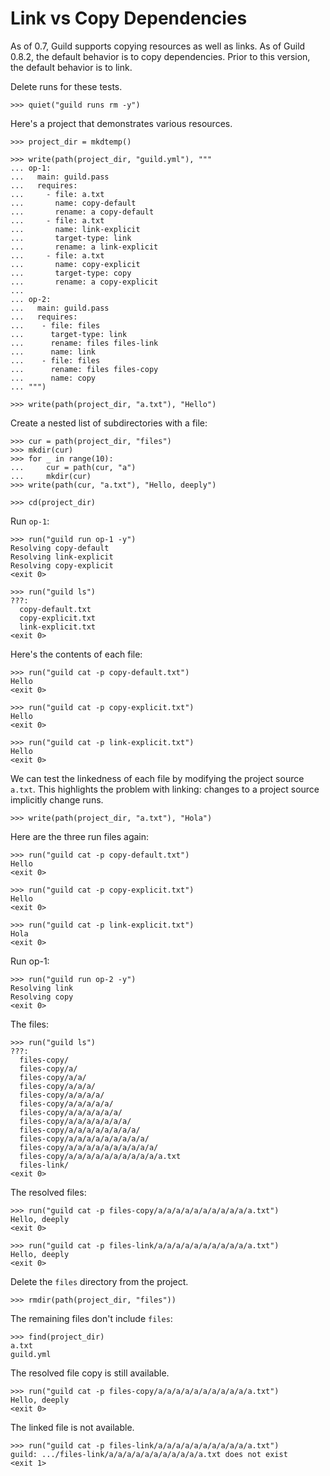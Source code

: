 # Link vs Copy Dependencies

As of 0.7, Guild supports copying resources as well as links. As of
Guild 0.8.2, the default behavior is to copy dependencies. Prior to
this version, the default behavior is to link.

Delete runs for these tests.

    >>> quiet("guild runs rm -y")

Here's a project that demonstrates various resources.

    >>> project_dir = mkdtemp()

    >>> write(path(project_dir, "guild.yml"), """
    ... op-1:
    ...   main: guild.pass
    ...   requires:
    ...     - file: a.txt
    ...       name: copy-default
    ...       rename: a copy-default
    ...     - file: a.txt
    ...       name: link-explicit
    ...       target-type: link
    ...       rename: a link-explicit
    ...     - file: a.txt
    ...       name: copy-explicit
    ...       target-type: copy
    ...       rename: a copy-explicit
    ...
    ... op-2:
    ...   main: guild.pass
    ...   requires:
    ...    - file: files
    ...      target-type: link
    ...      rename: files files-link
    ...      name: link
    ...    - file: files
    ...      rename: files files-copy
    ...      name: copy
    ... """)

    >>> write(path(project_dir, "a.txt"), "Hello")

Create a nested list of subdirectories with a file:

    >>> cur = path(project_dir, "files")
    >>> mkdir(cur)
    >>> for _ in range(10):
    ...     cur = path(cur, "a")
    ...     mkdir(cur)
    >>> write(path(cur, "a.txt"), "Hello, deeply")

    >>> cd(project_dir)

Run `op-1`:

    >>> run("guild run op-1 -y")
    Resolving copy-default
    Resolving link-explicit
    Resolving copy-explicit
    <exit 0>

    >>> run("guild ls")
    ???:
      copy-default.txt
      copy-explicit.txt
      link-explicit.txt
    <exit 0>

Here's the contents of each file:

    >>> run("guild cat -p copy-default.txt")
    Hello
    <exit 0>

    >>> run("guild cat -p copy-explicit.txt")
    Hello
    <exit 0>

    >>> run("guild cat -p link-explicit.txt")
    Hello
    <exit 0>

We can test the linkedness of each file by modifying the project
source `a.txt`. This highlights the problem with linking: changes to a
project source implicitly change runs.

    >>> write(path(project_dir, "a.txt"), "Hola")

Here are the three run files again:

    >>> run("guild cat -p copy-default.txt")
    Hello
    <exit 0>

    >>> run("guild cat -p copy-explicit.txt")
    Hello
    <exit 0>

    >>> run("guild cat -p link-explicit.txt")
    Hola
    <exit 0>

Run op-1:

    >>> run("guild run op-2 -y")
    Resolving link
    Resolving copy
    <exit 0>

The files:

    >>> run("guild ls")
    ???:
      files-copy/
      files-copy/a/
      files-copy/a/a/
      files-copy/a/a/a/
      files-copy/a/a/a/a/
      files-copy/a/a/a/a/a/
      files-copy/a/a/a/a/a/a/
      files-copy/a/a/a/a/a/a/a/
      files-copy/a/a/a/a/a/a/a/a/
      files-copy/a/a/a/a/a/a/a/a/a/
      files-copy/a/a/a/a/a/a/a/a/a/a/
      files-copy/a/a/a/a/a/a/a/a/a/a/a.txt
      files-link/
    <exit 0>

The resolved files:

    >>> run("guild cat -p files-copy/a/a/a/a/a/a/a/a/a/a/a.txt")
    Hello, deeply
    <exit 0>

    >>> run("guild cat -p files-link/a/a/a/a/a/a/a/a/a/a/a.txt")
    Hello, deeply
    <exit 0>

Delete the `files` directory from the project.

    >>> rmdir(path(project_dir, "files"))

The remaining files don't include `files`:

    >>> find(project_dir)
    a.txt
    guild.yml

The resolved file copy is still available.

    >>> run("guild cat -p files-copy/a/a/a/a/a/a/a/a/a/a/a.txt")
    Hello, deeply
    <exit 0>

The linked file is not available.

    >>> run("guild cat -p files-link/a/a/a/a/a/a/a/a/a/a/a.txt")
    guild: .../files-link/a/a/a/a/a/a/a/a/a/a/a.txt does not exist
    <exit 1>
